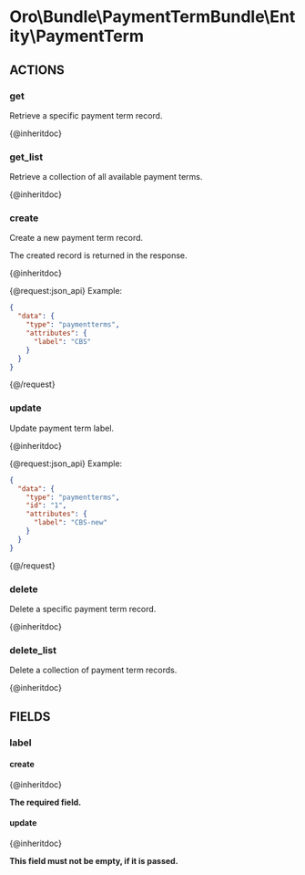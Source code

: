 # Oro\Bundle\PaymentTermBundle\Entity\PaymentTerm

## ACTIONS

### get

Retrieve a specific payment term record.

{@inheritdoc}

### get_list

Retrieve a collection of all available payment terms.

{@inheritdoc}

### create

Create a new payment term record.

The created record is returned in the response.

{@inheritdoc}

{@request:json_api}
Example:

```JSON
{
  "data": {
    "type": "paymentterms",
    "attributes": {
      "label": "CBS"
    }
  }
}
```
{@/request}

### update

Update payment term label.

{@inheritdoc}

{@request:json_api}
Example:

```JSON
{
  "data": {
    "type": "paymentterms",
    "id": "1",
    "attributes": {
      "label": "CBS-new"
    }
  }
}
```
{@/request}

### delete

Delete a specific payment term record.

{@inheritdoc}

### delete_list

Delete a collection of payment term records.

{@inheritdoc}

## FIELDS

### label

#### create

{@inheritdoc}

**The required field.**

#### update

{@inheritdoc}

**This field must not be empty, if it is passed.**
